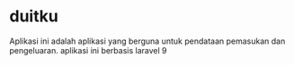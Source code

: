 # duitku
 Aplikasi ini adalah aplikasi yang berguna untuk pendataan pemasukan dan pengeluaran. aplikasi ini berbasis laravel 9
